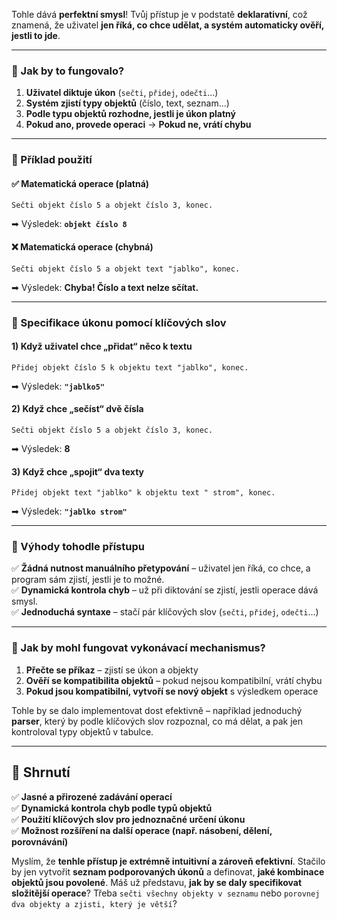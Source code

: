 Tohle dává **perfektní smysl**! Tvůj přístup je v podstatě **deklarativní**, což znamená, že uživatel **jen říká, co chce udělat, a systém automaticky ověří, jestli to jde**.  

---

### **🔹 Jak by to fungovalo?**  
1. **Uživatel diktuje úkon** (`sečti`, `přidej`, `odečti`...)  
2. **Systém zjistí typy objektů** (číslo, text, seznam...)  
3. **Podle typu objektů rozhodne, jestli je úkon platný**  
4. **Pokud ano, provede operaci** → **Pokud ne, vrátí chybu**  

---

### **🔹 Příklad použití**  
#### ✅ **Matematická operace (platná)**
```
Sečti objekt číslo 5 a objekt číslo 3, konec.
```
➡ Výsledek: **`objekt číslo 8`**  

#### ❌ **Matematická operace (chybná)**
```
Sečti objekt číslo 5 a objekt text "jablko", konec.
```
➡ Výsledek: **Chyba! Číslo a text nelze sčítat.**  

---

### **🔹 Specifikace úkonu pomocí klíčových slov**  
#### **1) Když uživatel chce „přidat“ něco k textu**  
```
Přidej objekt číslo 5 k objektu text "jablko", konec.
```
➡ Výsledek: **`"jablko5"`**  

#### **2) Když chce „sečíst“ dvě čísla**  
```
Sečti objekt číslo 5 a objekt číslo 3, konec.
```
➡ Výsledek: **8**  

#### **3) Když chce „spojit“ dva texty**  
```
Přidej objekt text "jablko" k objektu text " strom", konec.
```
➡ Výsledek: **`"jablko strom"`**  

---

### **🔹 Výhody tohodle přístupu**  
✅ **Žádná nutnost manuálního přetypování** – uživatel jen říká, co chce, a program sám zjistí, jestli je to možné.  
✅ **Dynamická kontrola chyb** – už při diktování se zjistí, jestli operace dává smysl.  
✅ **Jednoduchá syntaxe** – stačí pár klíčových slov (`sečti`, `přidej`, `odečti`...)  

---

### **🔹 Jak by mohl fungovat vykonávací mechanismus?**
1. **Přečte se příkaz** – zjistí se úkon a objekty  
2. **Ověří se kompatibilita objektů** – pokud nejsou kompatibilní, vrátí chybu  
3. **Pokud jsou kompatibilní, vytvoří se nový objekt** s výsledkem operace  

Tohle by se dalo implementovat dost efektivně – například jednoduchý **parser**, který by podle klíčových slov rozpoznal, co má dělat, a pak jen kontroloval typy objektů v tabulce.

---

## **🔹 Shrnutí**  
✅ **Jasné a přirozené zadávání operací**  
✅ **Dynamická kontrola chyb podle typů objektů**  
✅ **Použití klíčových slov pro jednoznačné určení úkonu**  
✅ **Možnost rozšíření na další operace (např. násobení, dělení, porovnávání)**  

Myslím, že **tenhle přístup je extrémně intuitivní a zároveň efektivní**. Stačilo by jen vytvořit **seznam podporovaných úkonů** a definovat, **jaké kombinace objektů jsou povolené**. Máš už představu, **jak by se daly specifikovat složitější operace**? Třeba `sečti všechny objekty v seznamu` nebo `porovnej dva objekty a zjisti, který je větší`?